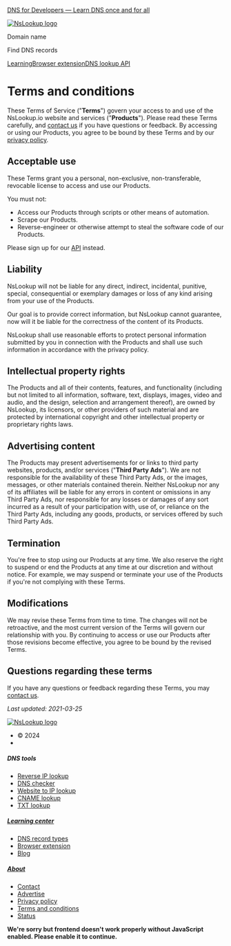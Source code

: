 [DNS for Developers — Learn DNS once and for all](https://www.nslookup.io/dns-course/)

[![NsLookup logo](/img/logo.cde98524.svg)](https://www.nslookup.io/)

Domain name

Find DNS records

[Learning](https://www.nslookup.io/learning/)[Browser extension](https://www.nslookup.io/install/)[DNS lookup API](https://www.whoisfreaks.com/)

Terms and conditions
====================

These Terms of Service ("**Terms**") govern your access to and use of the NsLookup.io website and services ("**Products**"). Please read these Terms carefully, and [contact us](https://www.nslookup.io/contact-us/) if you have questions or feedback. By accessing or using our Products, you agree to be bound by these Terms and by our [privacy policy](https://www.nslookup.io/privacy-policy/).

Acceptable use
--------------

These Terms grant you a personal, non-exclusive, non-transferable, revocable license to access and use our Products.

You must not:

* Access our Products through scripts or other means of automation.
* Scrape our Products.
* Reverse-engineer or otherwise attempt to steal the software code of our Products.

Please sign up for our [API](https://www.nslookup.io/dns-lookup-api/) instead.

Liability
---------

NsLookup will not be liable for any direct, indirect, incidental, punitive, special, consequential or exemplary damages or loss of any kind arising from your use of the Products.

Our goal is to provide correct information, but NsLookup cannot guarantee, now will it be liable for the correctness of the content of its Products.

NsLookup shall use reasonable efforts to protect personal information submitted by you in connection with the Products and shall use such information in accordance with the privacy policy.

Intellectual property rights
----------------------------

The Products and all of their contents, features, and functionality (including but not limited to all information, software, text, displays, images, video and audio, and the design, selection and arrangement thereof), are owned by NsLookup, its licensors, or other providers of such material and are protected by international copyright and other intellectual property or proprietary rights laws.

Advertising content
-------------------

The Products may present advertisements for or links to third party websites, products, and/or services ("**Third Party Ads**"). We are not responsible for the availability of these Third Party Ads, or the images, messages, or other materials contained therein. Neither NsLookup nor any of its affiliates will be liable for any errors in content or omissions in any Third Party Ads, nor responsible for any losses or damages of any sort incurred as a result of your participation with, use of, or reliance on the Third Party Ads, including any goods, products, or services offered by such Third Party Ads.

Termination
-----------

You're free to stop using our Products at any time. We also reserve the right to suspend or end the Products at any time at our discretion and without notice. For example, we may suspend or terminate your use of the Products if you're not complying with these Terms.

Modifications
-------------

We may revise these Terms from time to time. The changes will not be retroactive, and the most current version of the Terms will govern our relationship with you. By continuing to access or use our Products after those revisions become effective, you agree to be bound by the revised Terms.

Questions regarding these terms
-------------------------------

If you have any questions or feedback regarding these Terms, you may [contact us](https://www.nslookup.io/contact-us/).

_Last updated: 2021-03-25_

[![NsLookup logo](/img/logo-white.18cabacb.svg)](https://www.nslookup.io/)

* © 2024
* [](https://twitter.com/nslookupio)[](https://www.linkedin.com/company/nslookupio/)

##### DNS tools

* [Reverse IP lookup](https://www.nslookup.io/reverse-ip-lookup/)
* [DNS checker](https://www.nslookup.io/dns-checker/)
* [Website to IP lookup](https://www.nslookup.io/website-to-ip-lookup/)
* [CNAME lookup](https://www.nslookup.io/cname-lookup/)
* [TXT lookup](https://www.nslookup.io/txt-lookup/)

##### [Learning center](https://www.nslookup.io/learning/)

* [DNS record types](https://www.nslookup.io/learning/dns-record-types/)
* [Browser extension](https://www.nslookup.io/install/)
* [Blog](https://www.nslookup.io/blog/)

##### [About](https://www.nslookup.io/about/)

* [Contact](https://www.nslookup.io/contact-us/)
* [Advertise](https://www.nslookup.io/sponsor/)
* [Privacy policy](https://www.nslookup.io/privacy-policy/)
* [Terms and conditions](https://www.nslookup.io/terms-and-conditions/)
* [Status](https://status.nslookup.io/)

**We're sorry but frontend doesn't work properly without JavaScript enabled. Please enable it to continue.**